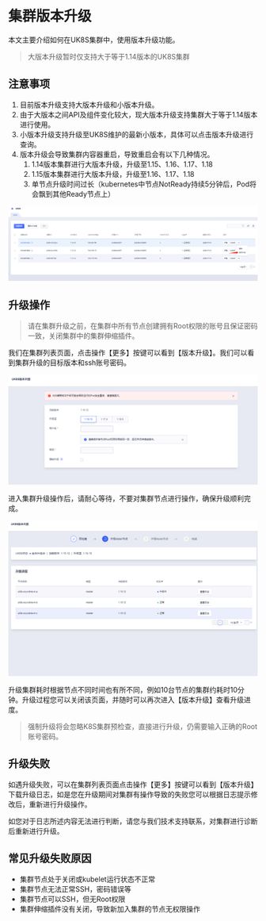 # 集群版本升级

本文主要介绍如何在UK8S集群中，使用版本升级功能。

> 大版本升级暂时仅支持大于等于1.14版本的UK8S集群

## 注意事项

1. 目前版本升级支持大版本升级和小版本升级。
2. 由于大版本之间API及组件变化较大，现大版本升级支持集群大于等于1.14版本进行使用。
3. 小版本升级支持升级至UK8S维护的最新小版本，具体可以点击版本升级进行查询。
4. 版本升级会导致集群内容器重启，导致重启会有以下几种情况。
   1. 1.14版本集群进行大版本升级，升级至1.15、1.16、1.17、1.18
   2. 1.15版本集群进行大版本升级，升级至1.16、1.17、1.18
   3. 单节点升级时间过长（kubernetes中节点NotReady持续5分钟后，Pod将会飘到其他Ready节点上）

![](/images/administercluster/cluster_update2.png)

## 升级操作

> 请在集群升级之前，在集群中所有节点创建拥有Root权限的账号且保证密码一致，关闭集群中的集群伸缩插件。

我们在集群列表页面，点击操作【更多】按键可以看到【版本升级】。我们可以看到集群升级的目标版本和ssh账号密码。

![](/images/administercluster/list_update2.png)

进入集群升级操作后，请耐心等待，不要对集群节点进行操作，确保升级顺利完成。

![](/images/administercluster/cluster_update3.png)

升级集群耗时根据节点不同时间也有所不同，例如10台节点的集群约耗时10分钟。升级过程您可以关闭该页面，并随时可以再次进入【版本升级】查看升级进度。

> 强制升级将会忽略K8S集群预检查，直接进行升级，仍需要输入正确的Root账号密码。

## 升级失败

如遇升级失败，可以在集群列表页面点击操作【更多】按键可以看到【版本升级】下载升级日志，如是您在升级期间对集群有操作导致的失败您可以根据日志提示修改后，重新进行升级操作。

如您对于日志所述内容无法进行判断，请您与我们技术支持联系，对集群进行诊断后重新进行升级。

## 常见升级失败原因

* 集群节点处于关闭或kubelet运行状态不正常
* 集群节点无法正常SSH，密码错误等
* 集群节点可以SSH，但无Root权限
* 集群伸缩插件没有关闭，导致新加入集群的节点无权限操作